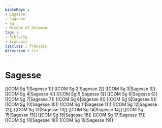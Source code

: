 ```yaml
---
bibleKeys : 
- Sagesse
- Sagesse
- Sg
- Wisdom of Solomon
tags : 
- Bible/Sg
- français
cssclass : français
direction : ltr
---
```


# Sagesse

[[COM Sg 1|Sagesse 1]]
[[COM Sg 2|Sagesse 2]]
[[COM Sg 3|Sagesse 3]]
[[COM Sg 4|Sagesse 4]]
[[COM Sg 5|Sagesse 5]]
[[COM Sg 6|Sagesse 6]]
[[COM Sg 7|Sagesse 7]]
[[COM Sg 8|Sagesse 8]]
[[COM Sg 9|Sagesse 9]]
[[COM Sg 10|Sagesse 10]]
[[COM Sg 11|Sagesse 11]]
[[COM Sg 12|Sagesse 12]]
[[COM Sg 13|Sagesse 13]]
[[COM Sg 14|Sagesse 14]]
[[COM Sg 15|Sagesse 15]]
[[COM Sg 16|Sagesse 16]]
[[COM Sg 17|Sagesse 17]]
[[COM Sg 18|Sagesse 18]]
[[COM Sg 19|Sagesse 19]]

